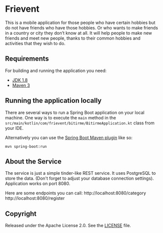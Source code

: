 # Frievent

This is a mobile application for those people who have certain hobbies but do not have friends who have those hobbies. Or who wants to make friends in a country or city they don’t know at all. It will help people to make new friends and meet new people, thanks to their common hobbies and activities that they wish to do.

## Requirements

For building and running the application you need:

- [JDK 1.8](http://www.oracle.com/technetwork/java/javase/downloads/jdk8-downloads-2133151.html)
- [Maven 3](https://maven.apache.org)

## Running the application locally

There are several ways to run a Spring Boot application on your local machine. One way is to execute the `main` method in the `src/main/kotlin/com/frievent/bitirme/BitirmeApplication.kt` class from your IDE.

Alternatively you can use the [Spring Boot Maven plugin](https://docs.spring.io/spring-boot/docs/current/reference/html/build-tool-plugins-maven-plugin.html) like so:

```shell
mvn spring-boot:run
```
## About the Service
The service is just a simple tinder-like REST service. It uses PostgreSQL to store the data. (Don't forget to adjust your database connection settings). Application works on port 8080.

Here are some endpoints you can call:
http://localhost:8080/category
http://localhost:8080/register






## Copyright

Released under the Apache License 2.0. See the [LICENSE](https://github.com/codecentric/springboot-sample-app/blob/master/LICENSE) file.
